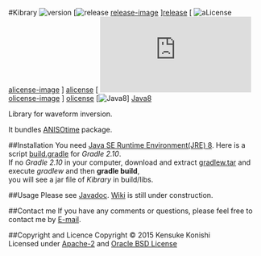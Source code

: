 #Kibrary 
![version][version-image]
[![release] [release-image] ][release]
[ ![aLicense] [alicense-image] ] [alicense]
[ ![oLicense] [olicense-image] ] [olicense]
[![Java8][Java8-image]] [Java8]  


Library for waveform inversion.   

It bundles [ANISOtime][ANISOtime] package.  


##Installation
You need [Java SE Runtime Environment(JRE) 8][JRE8].
Here is a script [build.gradle][gradlescript] for *Gradle 2.10*.  
If no *Gradle 2.10* in your computer, download and extract [gradlew.tar][gradlew] and execute *gradlew*
and then **gradle build**,  
you will see a jar file of *Kibrary* in build/libs.

##Usage
Please see [Javadoc][javadoc]. [Wiki][wiki] is still under construction.

##Contact me
If you have any comments or questions, please feel free to contact me by [E-mail][email].

##Copyright and Licence
Copyright © 2015 Kensuke Konishi  
Licensed under [Apache-2][alicense] and [Oracle BSD License][olicense]


[release-image]:https://img.shields.io/badge/release-Goblin-pink.svg
[release]:https://en.wikipedia.org/wiki/Goblin
[version-image]:https://img.shields.io/badge/version-0.2.4rc-yellow.svg

[alicense-image]: http://img.shields.io/badge/license-Apache--2-blue.svg?style=flat
[alicense]: http://www.apache.org/licenses/LICENSE-2.0

[olicense-image]: http://img.shields.io/badge/license-Oracle-blue.svg?style=flat
[olicense]: http://www.oracle.com/technetwork/licenses/bsd-license-1835287.html

[ANISOtime]:http://www-solid.eps.s.u-tokyo.ac.jp/~dsm/anisotime.htm

[Java8-image]:https://img.shields.io/badge/dependencies-JRE%208-brightgreen.svg
[Java8]:https://www.java.com/
[JRE8]:http://www.oracle.com/technetwork/java/javase/downloads/index.html
[gradlescript]:http://kensuke1984.github.io/build.gradle
[gradlew]:http://kensuke1984.github.io/gradlew.tar

[wiki]:https://github.com/kensuke1984/Kibrary/wiki
[email]:mailto:kensuke@earth.sinica.edu.tw
[javadoc]:https://kensuke1984.github.io/Kibrary
